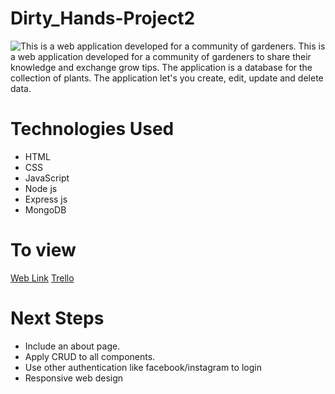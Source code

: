# Dirty_Hands-Project2
![This is a web application developed for a community of gardeners.](https://user-images.githubusercontent.com/113558824/199825781-12e6007f-5daa-4b63-b1d9-0382428011c3.png)
This is a web application developed for a community of gardeners to share their knowledge and exchange grow tips. The application is a database 
for the collection of plants. The application let's you create, edit, update and delete data.
# Technologies Used
* HTML
* CSS
* JavaScript
* Node js
* Express js
* MongoDB
# To view
[Web Link](https://garden-app-2017.herokuapp.com/)
[Trello](https://trello.com/b/zNi5AKi4/dirtyhandsgardenapp)
# Next Steps
* Include an about page.
* Apply CRUD to all components.
* Use other authentication like facebook/instagram to login
* Responsive web design
